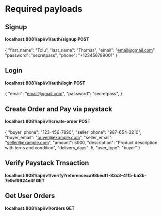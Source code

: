 # Required payloads

## Signup
#### localhost:8081/api/v1/auth/signup POST
{
"first_name": "Tolu",
"last_name": "Thomas",
"email": "email@gmail.com",
"password": "secretpass",
"phone": "+123456789001"
}

## Login
#### localhost:8081/api/v1/auth/login POST
{
"email": "email@gmail.com",
"password": "secretpass",
}

## Create Order and Pay via paystack
#### localhost:8081/api/v1/create-order POST
{
"buyer_phone": "123-456-7890",
"seller_phone": "987-654-3210",
"buyer_email": "buyer@example.com",
"seller_email": "seller@example.com",
"amount": 5000,
"description": "Product description with terns and condition",
"delivery_days": 5,
"user_type": "buyer"
}

## Verify Paystack Trnsaction
#### localhost:8081/api/v1/verify?reference=a98bedf1-83c3-41f5-ba2b-7e9cf9924e4f  GET

## Get User Orders
#### localhost:8081/api/v1/orders GET